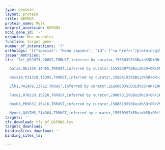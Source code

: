 ```yaml
---
type: protein
layout: protein
title: Q6PDN3
protein_name: Mylk
uniprot_accession: Q6PDN3
ncbi_gene_id: '-'
organism: Mus musculus
function: target gene
number_of_interactions: '7'
orthologs: '[{"species": "Homo sapiens", "id": ["<a href=\"/protein/q15746\">Q15746</a>"]}, {"species": "Rattus norvegicus", "id": ["<a href=\"/protein/d3zfu9\">D3ZFU9</a>"]}]'
jaspar_matrices: ''
tfs: 'Srf,Q9JM73,20807,TRRUST,inferred by curator,15550397%5Buid%5D+OR+29087512%5Buid%5D,Yes

  Gata6,Q61169,14465,TRRUST,inferred by curator,15550397%5Buid%5D+OR+29087512%5Buid%5D+OR+16407417%5Buid%5D,Yes

  Hoxa10,P31310,15395,TRRUST,inferred by curator,15886193%5Buid%5D+OR+29087512%5Buid%5D,Yes

  Elk1,P41969,13712,TRRUST,inferred by curator,16260603%5Buid%5D+OR+29087512%5Buid%5D,Yes

  Foxq1,O70220,15220,TRRUST,inferred by curator,29087512%5Buid%5D+OR+10896677%5Buid%5D,Yes

  Hoxb8,P09632,15416,TRRUST,inferred by curator,15886193%5Buid%5D+OR+29087512%5Buid%5D,Yes

  Myocd,Q8VIM5,214384,TRRUST,inferred by curator,15550397%5Buid%5D+OR+29087512%5Buid%5D,Yes'
targets: ''
tfs_download: tfs_of_Q6PDN3.tsv
targets_download: ''
bindingSites_download: ''
binding_sites_ls: ''

---
```

